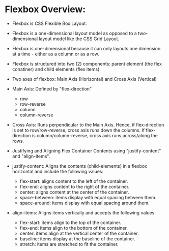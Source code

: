 # Flexbox Overview:

* Flexbox is CSS Flexible Box Layout.

* Flexbox is a one-dimensional layout model as opposed to a two-dimensional layout model like the CSS Grid Layout.

* Flexbox is one-dimensional because it can only layouts one dimension at a time - either as a column or as a row.

* Flexbox is structured into two (2) components: parent element (the flex conatiner) and child elements (flex items).

* Two axes of flexbox: Main Axis (Horizontal) and Cross Axis (Vertical)

* Main Axis: Defined by "flex-direction"
    - row
    - row-reverse
    - column
    - column-reverse

* Cross Axis: Runs perpendicular to the Main Axis. Hence, if flex-direction is set to row/row-reverse, cross axis runs down the columns. If flex-direction is column/column-reverse, cross axis runs across/along the rows.

* Justifying and Aligning Flex Container Contents using "justify-content" and "align-items".

* justify-content: Aligns the contents (child-elements) in a flexbox horizontal and include the following values:
    - flex-start: aligns content to the left of the container.
    - flex-end: aligns content to the right of the container.
    - center: aligns content at the center of the container.
    - space-between: items display with equal spacing between them.
    - space-around: items display with equal spacing around them.

* align-items: Aligns items vertically and accepts the following values:
    - flex-start: items align to the top of the container.
    - flex-end: items align to the bottom of the container.
    - center: items align at the vertical center of the container.
    - baseline: items display at the baseline of the container.
    - stretch: items are stretched to fit the container.
